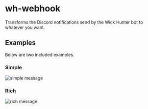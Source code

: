 # wh-webhook

Transforms the Discord notifications send by the Wick Hunter bot to whatever you want.  
  
## Examples
Below are two included examples.  

### Simple
![simple message](https://raw.github.com/LompeBoer/wh-webhook/messages/simple/_example.png)  

### Rich
![rich message](https://raw.github.com/LompeBoer/wh-webhook/messages/rich/_example.png)  